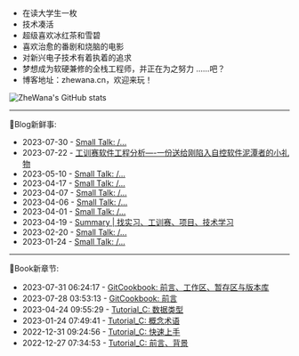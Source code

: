 * 在读大学生一枚
* 技术凑活
* 超级喜欢冰红茶和雪碧
* 喜欢治愈的番剧和烧脑的电影
* 对新兴电子技术有着执着的追求
* 梦想成为软硬兼修的全栈工程师，并正在为之努力
  ……吧？
* 博客地址：zhewana.cn，欢迎来玩！

![ZheWana's GitHub stats](https://github-readme-stats.vercel.app/api?username=ZheWana&show_icons=true&theme=dark)

<!-- Python Anchor -->
***
🎃Blog新鲜事: 
* 2023-07-30 - [Small Talk: /...](https://zhewana.cn/?note=573)
* 2023-07-22 - [工训赛软件工程分析&#8212;-一份送给刚陷入自控软件泥潭者的小礼物](https://zhewana.cn/?p=562)
* 2023-05-10 - [Small Talk: /...](https://zhewana.cn/?note=558)
* 2023-04-17 - [Small Talk: /...](https://zhewana.cn/?note=538)
* 2023-04-07 - [Small Talk: /...](https://zhewana.cn/?note=535)
* 2023-04-06 - [Small Talk: /...](https://zhewana.cn/?note=534)
* 2023-04-01 - [Small Talk: /...](https://zhewana.cn/?note=532)
* 2023-04-19 - [Summary &#124; 找实习、工训赛、项目、技术学习](https://zhewana.cn/?p=530)
* 2023-02-20 - [Small Talk: /...](https://zhewana.cn/?note=527)
* 2023-01-24 - [Small Talk: /...](https://zhewana.cn/?note=524)
***
📕Book新章节: 
* 2023-07-31 06:24:17 - [GitCookbook: 前言、工作区、暂存区与版本库](doc.zhewana.cn)
* 2023-07-28 03:53:13 - [GitCookbook: 前言](doc.zhewana.cn)
* 2023-04-24 09:55:29 - [Tutorial_C: 数据类型](doc.zhewana.cn)
* 2023-01-24 07:49:41 - [Tutorial_C: 概念术语](doc.zhewana.cn)
* 2022-12-31 09:24:56 - [Tutorial_C: 快速上手](doc.zhewana.cn)
* 2022-12-27 07:34:53 - [Tutorial_C: 前言、背景](doc.zhewana.cn)
